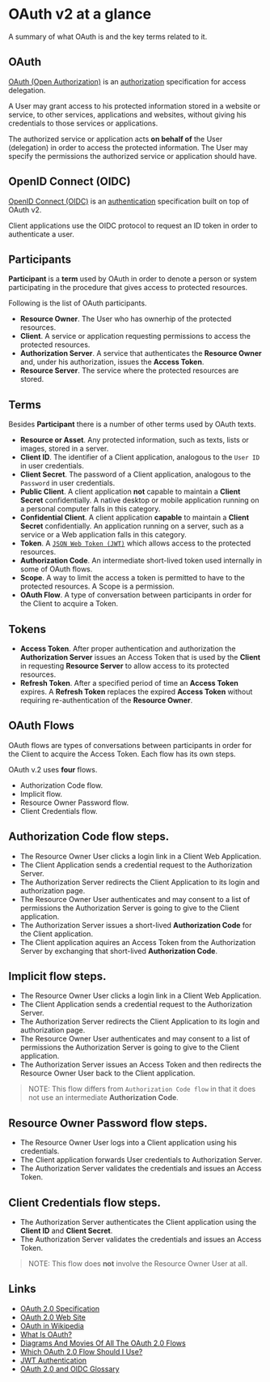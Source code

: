 # OAuth v2 at a glance

A summary of what OAuth is and the key terms related to it.

## OAuth

[OAuth (Open Authorization)](https://en.wikipedia.org/wiki/OAuth) is an [authorization](https://en.wikipedia.org/wiki/Authorization) specification for access delegation.

A User may grant access to his protected information stored in a website or service, to other services, applications and websites, without giving his credentials to those services or applications.

The authorized service or application acts **on behalf of** the User (delegation) in order to access the protected information. The User may specify the permissions the authorized service or application should have.

## OpenID Connect (OIDC)

[OpenID Connect (OIDC)](https://en.wikipedia.org/wiki/OpenID#OpenID_Connect_(OIDC)) is an [authentication](https://en.wikipedia.org/wiki/Authentication) specification built on top of OAuth v2.

Client applications use the OIDC protocol to request an ID token in order to authenticate a user. 

## Participants

**Participant** is a **term** used by OAuth in order to denote a person or system participating in the procedure that gives access to protected resources.

Following is the list of OAuth participants.

- **Resource Owner**. The User who has ownerhip of the protected resources.
- **Client**. A service or application requesting permissions to access the protected resources.
- **Authorization Server**. A service that authenticates the **Resource Owner** and, under his authorization, issues the **Access Token**.
- **Resource Server**. The service where the protected resources are stored.

## Terms

Besides **Participant** there is a number of other terms used by OAuth texts.

- **Resource or Asset**. Any protected information, such as texts, lists or images, stored in a server.
- **Client ID**. The identifier of a Client application, analogous to the `User ID` in user credentials.
- **Client Secret**. The password of a Client application, analogous to the `Password` in user credentials.
- **Public Client**. A client application **not** capable to maintain a **Client Secret** confidentially. A native desktop or mobile application running on a personal computer falls in this category.
- **Confidential Client**. A client application **capable** to maintain a **Client Secret** confidentially. An application running on a server, such as a service or a Web application falls in this category.
- **Token**. A [`JSON Web Token (JWT)`](https://en.wikipedia.org/wiki/JSON_Web_Token) which allows access to the protected resources.
- **Authorization Code**. An intermediate short-lived token used internally in some of OAuth flows.
- **Scope**. A way to limit the access a token is permitted to have to the protected resources. A Scope is a permission.
- **OAuth Flow**. A type of conversation between participants in order for the Client to  acquire a Token.
 

## Tokens

- **Access Token**. After proper authentication and authorization the **Authorization Server** issues an Access Token that is used by the **Client** in requesting **Resource Server** to allow access to its protected resources.
- **Refresh Token**. After a specified period of time an **Access Token** expires. A **Refresh Token** replaces the expired **Access Token** without requiring re-authentication of the **Resource Owner**.



## OAuth Flows

OAuth flows are types of conversations between participants in order for the Client to  acquire the Access Token. Each flow has its own steps.

OAuth v.2 uses **four** flows. 

- Authorization Code flow.
- Implicit flow.
- Resource Owner Password flow.
- Client Credentials flow.
 

## Authorization Code flow steps.

- The Resource Owner User clicks a login link in a Client Web Application.
- The Client Application sends a credential request to the Authorization Server.
- The Authorization Server redirects the Client Application to its login and authorization page.
- The Resource Owner User authenticates and may consent to a list of permissions the Authorization Server is going to give to the Client application.
- The Authorization Server issues a short-lived **Authorization Code** for the Client application.
- The Client application aquires an Access Token from the Authorization Server by exchanging that short-lived **Authorization Code**.
 

## Implicit flow steps.

- The Resource Owner User clicks a login link in a Client Web Application.
- The Client Application sends a credential request to the Authorization Server.
- The Authorization Server redirects the Client Application to its login and authorization page.
- The Resource Owner User authenticates and may consent to a list of permissions the Authorization Server is going to give to the Client application.
- The Authorization Server issues an Access Token and then redirects the Resource Owner User back to the Client application. 

> NOTE: This flow differs from `Authorization Code flow` in that it does not use an intermediate **Authorization Code**.

## Resource Owner Password flow steps.

- The Resource Owner User logs into a Client application using his credentials.
- The Client application forwards User credentials to Authorization Server.
- The Authorization Server validates the credentials and issues an Access Token. 

## Client Credentials flow steps.

 - The Authorization Server authenticates the Client application using the **Client ID** and **Client Secret**.
- The Authorization Server validates the credentials and issues an Access Token. 
  
> NOTE: This flow does **not** involve the Resource Owner User at all.


## Links
- [OAuth 2.0 Specification](https://datatracker.ietf.org/doc/html/rfc6749)
- [OAuth 2.0 Web Site](https://oauth.net/2/)
- [OAuth in Wikipedia](https://en.wikipedia.org/wiki/OAuth)
- [What Is OAuth?](https://frontegg.com/blog/oauth)
- [Diagrams And Movies Of All The OAuth 2.0 Flows](https://darutk.medium.com/diagrams-and-movies-of-all-the-oauth-2-0-flows-194f3c3ade85)
- [Which OAuth 2.0 Flow Should I Use?](https://auth0.com/docs/get-started/authentication-and-authorization-flow/which-oauth-2-0-flow-should-i-use)
- [JWT Authentication](https://frontegg.com/blog/jwt-authentication)
- [OAuth 2.0 and OIDC Glossary](https://docs.vindicia.com/bundle/b_ConnectProductDescription/page/topics/oAuth2OIDCGlossary_c.html)
 

